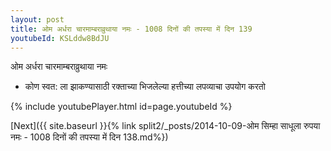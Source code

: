 ```yaml
---
layout: post
title: ओम अर्धरा चारमाम्बराव्रुथाया नमः - 1008 दिनों की तपस्या में दिन 139
youtubeId: KSLddw8BdJU
---
```

 
 
 ओम अर्धरा चारमाम्बराव्रुथाया नमः  
 
 -  कोण स्वत: ला झाकण्यासाठी रक्ताच्या भिजलेल्या हत्तीच्या लपव्याचा उपयोग करतो 
 
  
 
  
 
 
 
 
 
 


{% include youtubePlayer.html id=page.youtubeId %}
 
[Next]({{ site.baseurl }}{% link  split2/_posts/2014-10-09-ओम सिम्हा साधूला रुपया नमः - 1008 दिनों की तपस्या में दिन 138.md%})
 
